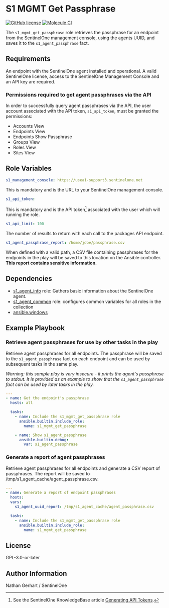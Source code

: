 # S1 MGMT Get Passphrase

[![GitHub license](https://badgen.net/github/license/s1-nathangerhart/ansible_collection_s1agent)](https://github.com/s1-nathangerhart/ansible_collection_s1agent/blob/main/LICENSE)
[![Molecule CI](https://github.com/s1-nathangerhart/ansible_collection_s1agent/actions/workflows/s1_mgmt_get_passphrase.yml/badge.svg)](https://github.com/s1-nathangerhart/ansible_collection_s1agent/actions/workflows/s1_mgmt_get_passphrase.yml)

The `s1_mgmt_get_passphrase` role retrieves the passphrase for an endpoint from the SentinelOne management console, using the agents UUID, and saves it to the `s1_agent_passphrase` fact.

## Requirements

An endpoint with the SentinelOne agent installed and operational. A valid SentinelOne license, access to the SentinelOne Management Console and an API key are required.

### Permissions required to get agent passphrases via the API

In order to successfully query agent passphrases via the API, the user account associated with the API token, `s1_api_token`, must be granted the permissions:

* Accounts View
* Endpoints View
* Endpoints Show Passphrase
* Groups View
* Roles View
* Sites View

## Role Variables

```yaml
s1_management_console: https://usea1-support3.sentinelone.net
```

This is mandatory and is the URL to your SentinelOne management console.

```yaml
s1_api_token:
```

This is mandatory and is the API token[^1] associated with the user which will running the role.

[^1]: See the SentinelOne KnowledgeBase article [Generating API Tokens](https://support.sentinelone.com/hc/en-us/articles/360004195934).

```yaml
s1_api_limit: 100
```

The number of results to return with each call to the packages API endpoint.

```yaml
s1_agent_passphrase_report: /home/jdoe/passphrase.csv
```

When defined with a valid path, a CSV file containing passphrases  for the endpoints in the play will be saved to this location on the Ansible controller. **This report contains sensitive information.**

## Dependencies

* [s1_agent_info](../s1_agent_info/) role: Gathers basic information about the SentinelOne agent.
* [s1_agent_common](../s1_agent_common/) role: configures common variables for all roles in the collection
* [ansible.windows](https://docs.ansible.com/ansible/latest/collections/ansible/windows/index.html)

## Example Playbook

### Retrieve agent passphrases for use by other tasks in the play

Retrieve agent passphrases for all endpoints. The passphrase will be saved to the `s1_agent_passphrase` fact on each endpoint and can be used by subsequent tasks in the same play.

*Warning: this sample play is very insecure - it prints the agent's passphrase to stdout. It is provided as an example to show that the `s1_agent_passphrase` fact can be used by later tasks in the play.*

```yaml
---
- name: Get the endpoint's passphrase
  hosts: all

  tasks:
    - name: Include the s1_mgmt_get_passphrase role
      ansible.builtin.include_role:
        name: s1_mgmt_get_passphrase

    - name: Show s1_agent_passphrase
      ansible.builtin.debug:
        var: s1_agent_passphrase
```

### Generate a report of agent passphrases

Retrieve agent passphrases for all endpoints and generate a CSV report of passphrases. The report will be saved to /tmp/s1_agent_cache/agent_passphrase.csv.

```yaml
---
- name: Generate a report of endpoint passphrases
  hosts:
  vars:
    s1_agent_uuid_report: /tmp/s1_agent_cache/agent_passphrase.csv

  tasks:
    - name: Include the s1_mgmt_get_passphrase role
      ansible.builtin.include_role:
        name: s1_mgmt_get_passphrase
```

## License

GPL-3.0-or-later

## Author Information

Nathan Gerhart / SentinelOne
